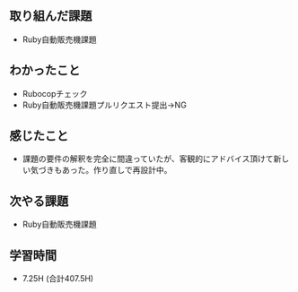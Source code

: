 ## 取り組んだ課題
- Ruby自動販売機課題
  
## わかったこと  
- Rubocopチェック
- Ruby自動販売機課題プルリクエスト提出→NG
  
## 感じたこと  
- 課題の要件の解釈を完全に間違っていたが、客観的にアドバイス頂けて新しい気づきもあった。作り直しで再設計中。
  
## 次やる課題  
- Ruby自動販売機課題
  
## 学習時間  
- 7.25H (合計407.5H)

